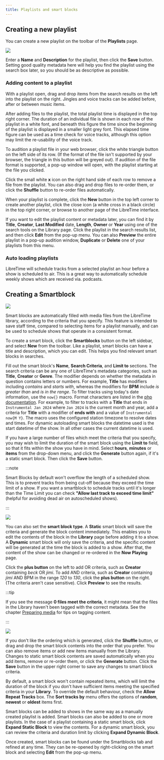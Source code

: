 ```yaml
---
title: Playlists and smart blocks
---
```


## Creating a new playlist

You can create a new playlist on the toolbar of the **Playlists** page.

![](./playlists-playlist-editor.png)

Enter a **Name** and **Description** for the playlist, then click the **Save** button. Setting good quality metadata here will help you find the playlist using the search box later, so you should be as descriptive as possible.

### Adding content to a playlist

With a playlist open, drag and drop items from the search results on the left into the playlist on the right. Jingles and voice tracks can be added before, after or between music items.

After adding files to the playlist, the total playlist time is displayed in the top right corner. The duration of an individual file is shown in each row of the playlist in a white font, and beneath this figure the time since the beginning of the playlist is displayed in a smaller light grey font. This elapsed time figure can be used as a time check for voice tracks, although this option may limit the re-usability of the voice track.

To audition a playlist file in your web browser, click the white triangle button on the left side of its row. (If the format of the file isn't supported by your browser, the triangle in this button will be greyed out). If audition of the file format is supported, a pop-up window will open, with the playlist starting at the file you clicked.

Click the small white **x** icon on the right hand side of each row to remove a file from the playlist. You can also drag and drop files to re-order them, or click the **Shuffle** button to re-order files automatically.

When your playlist is complete, click the **New** button in the top left corner to create another playlist, click the close icon (a white cross in a black circle) in the top right corner, or browse to another page of the LibreTime interface.

If you want to edit the playlist content or metadata later, you can find it by **Title**, **Creator**, **Last Modified** date, **Length**, **Owner** or **Year** using one of the search tools on the Library page. Click the playlist in the search results list, and then click **Edit** from the pop-up menu. You can also **Preview** the entire playlist in a pop-up audition window, **Duplicate** or **Delete** one of your playlists from this menu.

### Auto loading playlists

LibreTime will schedule tracks from a selected playlist an hour before a show is scheduled to air. This is a great way to automatically schedule weekly shows which are received via. podcasts.

## Creating a Smartblock

![](./playlists-smartblock-options.png)

Smart blocks are automatically filled with media files from the LibreTime library, according to the criteria that you specify. This feature is intended to save staff time, compared to selecting items for a playlist manually, and can be used to schedule shows that operate in a consistent format.

To create a smart block, click the **Smartblocks** button on the left sidebar, and select **New** from the toolbar. Like a playlist, smart blocks can have a title and description, which you can edit. This helps you find relevant smart blocks in searches.

Fill out the smart block's **Name**, **Search Criteria**, and **Limit to** sections. The search criteria can be any one of LibreTime's metadata categories, such as **Title**, **Creator** or **Genre**. The modifier depends on whether the metadata in question contains letters or numbers. For example, **Title** has modifiers including _contains_ and _starts with_, whereas the modifiers for **BPM** include _is greater than_ and _is in the range_.
To filter tracks using today's date information, use the `now{}` macro. Format characters are listed in the [php documentation](https://www.php.net/manual/en/datetime.format.php). For example, to filter to tracks with a **Title** that ends in `Instrumental Jan 2024` where `Jan 2024` is the current month and year, add a criteria for **Title** with a modifier of **ends with** and a value of `Instrumental now{M Y}`. The macro uses the configured station timezone to resolve dates and times. For dynamic autoloading smart blocks the datetime used is the start datetime of the show. In all other cases the current datetime is used.

If you have a large number of files which meet the criteria that you specify, you may wish to limit the duration of the smart block using the **Limit to** field, so that it fits within the show you have in mind. Select **hours**, **minutes** or **items** from the drop-down menu, and click the **Generate** button again, if it's a static smart block. Then click the **Save** button.

:::note

Smart Blocks by default won't overflow the length of a scheduled show. This is to prevent tracks from being cut-off because they exceed the time limit of a show. If you want a smartblock to schedule tracks until it's longer than the Time Limit you can check **"Allow last track to exceed time limit"** (helpful for avoiding dead air on autoscheduled shows).

:::

![](./playlists-smartblock-advanced.png)

You can also set the **smart block type**. A **Static** smart block will save the criteria and generate the block content immediately. This enables you to edit the contents of the block in the **Library** page before adding it to a show. A **Dynamic** smart block will only save the criteria, and the specific content will be generated at the time the block is added to a show. After that, the content of the show can be changed or re-ordered in the **Now Playing** page.

Click the **plus button** on the left to add OR criteria, such as **Creator** containing _beck_ OR _jimi_. To add AND criteria, such as **Creator** containing _jimi_ AND BPM in the range _120_ to _130_, click the **plus button** on the right. (The criteria aren't case sensitive). Click **Preview** to see the results.

:::tip

If you see the message **0 files meet the criteria**, it might mean that the files in the Library haven't been tagged with the correct metadata. See the chapter [Preparing media](./preparing-media.md) for tips on tagging content.

:::

![](./playlists-smartblock-content.png)

If you don't like the ordering which is generated, click the **Shuffle** button, or drag and drop the smart block contents into the order that you prefer. You can also remove items or add new items manually from the Library. Changes to static smart block contents are saved automatically when you add items, remove or re-order them, or click the **Generate** button. Click the **Save** button in the upper right corner to save any changes to smart block criteria.

By default, a smart block won't contain repeated items, which will limit the duration of the block if you don't have sufficient items meeting the specified criteria in your **Library**. To override the default behaviour, check the **Allow Repeat Tracks** box. The **Sort tracks by** menu offers the options of **random**, **newest** or **oldest** items first.

Smart blocks can be added to shows in the same way as a manually created playlist is added. Smart blocks can also be added to one or more playlists. In the case of a playlist containing a static smart block, click **Expand Static Block** to view the contents. For a dynamic smart block, you can review the criteria and duration limit by clicking **Expand Dynamic Block**.

Once created, smart blocks can be found under the Smartblocks tab and refined at any time. They can be re-opened by right-clicking on the smart block and selecting **Edit** from the pop-up menu.
